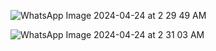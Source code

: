 ![WhatsApp Image 2024-04-24 at 2 29 49 AM](https://github.com/debamitra/debs-notes/assets/2363934/c58217cc-e58f-471c-be68-18738b17185a)


![WhatsApp Image 2024-04-24 at 2 31 03 AM](https://github.com/debamitra/debs-notes/assets/2363934/b9755a93-5b37-4c9f-9e99-26b84814b7bd)
